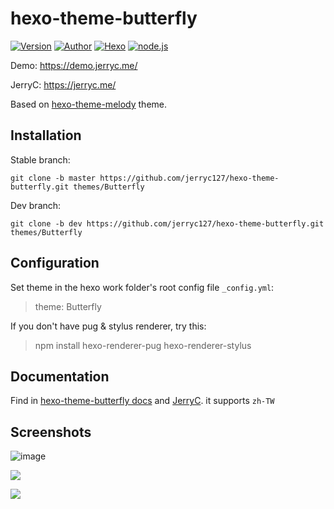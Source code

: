 # hexo-theme-butterfly

<a href="https://github.com/jerryc127/hexo-theme-butterfly/releases"><img alt="Version" src="https://img.shields.io/badge/release-2.2.5-blue"/></a>
<a href="https://jerryc.me"><img alt="Author" src="https://img.shields.io/badge/author-JerryC-blur"/></a>
<a href="https://hexo.io"><img alt="Hexo" src="https://img.shields.io/badge/hexo-4.0+-0e83c"/></a>
<a href="https://nodejs.org/"><img alt="node.js" src="https://img.shields.io/badge/node.js-8.0+-blur"/></a>

Demo:  https://demo.jerryc.me/

JerryC:  https://jerryc.me/

Based on [hexo-theme-melody](https://github.com/Molunerfinn/hexo-theme-melody) theme.

## Installation

Stable branch:

```
git clone -b master https://github.com/jerryc127/hexo-theme-butterfly.git themes/Butterfly
```

Dev branch:

```
git clone -b dev https://github.com/jerryc127/hexo-theme-butterfly.git themes/Butterfly
```

## Configuration

 Set theme in the hexo work folder's root config file `_config.yml`: 

> theme: Butterfly

 If you don't have pug & stylus renderer, try this: 

> npm install hexo-renderer-pug hexo-renderer-stylus

## Documentation

Find in [hexo-theme-butterfly docs](https://docs.jerryc.me) and [JerryC](https://jerryc.me/posts/21cfbf15). it supports `zh-TW`

## Screenshots

![image](https://user-images.githubusercontent.com/16351105/58887365-1272f780-8718-11e9-9329-3292c6ba20d4.png)

![](https://user-images.githubusercontent.com/16351105/58887457-3cc4b500-8718-11e9-9417-2bdea603c92e.png)

![](https://user-images.githubusercontent.com/16351105/69338594-7d03f980-0c9e-11ea-8b64-7f165e6508e2.png)